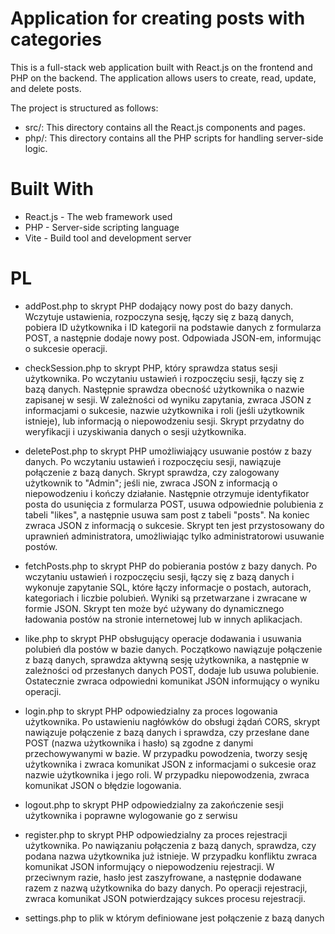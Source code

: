 # Application for creating posts with categories
This is a full-stack web application built with React.js on the frontend and PHP on the backend. The application allows users to create, read, update, and delete posts.

The project is structured as follows:

- src/: This directory contains all the React.js components and pages.
- php/: This directory contains all the PHP scripts for handling server-side logic.

# Built With
- React.js - The web framework used
- PHP - Server-side scripting language
- Vite - Build tool and development server


# PL

- addPost.php to skrypt PHP dodający nowy post do bazy danych. Wczytuje ustawienia, rozpoczyna sesję, łączy się z bazą danych, pobiera ID użytkownika i ID kategorii na podstawie danych z formularza POST, a następnie dodaje nowy post. Odpowiada JSON-em, informując o sukcesie operacji.

- checkSession.php to skrypt PHP, który sprawdza status sesji użytkownika. Po wczytaniu ustawień i rozpoczęciu sesji, łączy się z bazą danych. Następnie sprawdza obecność użytkownika o nazwie zapisanej w sesji. W zależności od wyniku zapytania, zwraca JSON z informacjami o sukcesie, nazwie użytkownika i roli (jeśli użytkownik istnieje), lub informacją o niepowodzeniu sesji. Skrypt przydatny do weryfikacji i uzyskiwania danych o sesji użytkownika.

- deletePost.php to skrypt PHP umożliwiający usuwanie postów z bazy danych. Po wczytaniu ustawień i rozpoczęciu sesji, nawiązuje połączenie z bazą danych. Skrypt sprawdza, czy zalogowany użytkownik to "Admin"; jeśli nie, zwraca JSON z informacją o niepowodzeniu i kończy działanie. Następnie otrzymuje identyfikator posta do usunięcia z formularza POST, usuwa odpowiednie polubienia z tabeli "likes", a następnie usuwa sam post z tabeli "posts". Na koniec zwraca JSON z informacją o sukcesie. Skrypt ten jest przystosowany do uprawnień administratora, umożliwiając tylko administratorowi usuwanie postów.

- fetchPosts.php to skrypt PHP do pobierania postów z bazy danych. Po wczytaniu ustawień i rozpoczęciu sesji, łączy się z bazą danych i wykonuje zapytanie SQL, które łączy informacje o postach, autorach, kategoriach i liczbie polubień. Wyniki są przetwarzane i zwracane w formie JSON. Skrypt ten może być używany do dynamicznego ładowania postów na stronie internetowej lub w innych aplikacjach.

- like.php to skrypt PHP obsługujący operacje dodawania i usuwania polubień dla postów w bazie danych. Początkowo nawiązuje połączenie z bazą danych, sprawdza aktywną sesję użytkownika, a następnie w zależności od przesłanych danych POST, dodaje lub usuwa polubienie. Ostatecznie zwraca odpowiedni komunikat JSON informujący o wyniku operacji.

- login.php to skrypt PHP odpowiedzialny za proces logowania użytkownika. Po ustawieniu nagłówków do obsługi żądań CORS, skrypt nawiązuje połączenie z bazą danych i sprawdza, czy przesłane dane POST (nazwa użytkownika i hasło) są zgodne z danymi przechowywanymi w bazie. W przypadku powodzenia, tworzy sesję użytkownika i zwraca komunikat JSON z informacjami o sukcesie oraz nazwie użytkownika i jego roli. W przypadku niepowodzenia, zwraca komunikat JSON o błędzie logowania.

- logout.php to skrypt PHP odpowiedzialny za zakończenie sesji użytkownika i poprawne wylogowanie go z serwisu

- register.php to skrypt PHP odpowiedzialny za proces rejestracji użytkownika. Po nawiązaniu połączenia z bazą danych, sprawdza, czy podana nazwa użytkownika już istnieje. W przypadku konfliktu zwraca komunikat JSON informujący o niepowodzeniu rejestracji. W przeciwnym razie, hasło jest zaszyfrowane, a następnie dodawane razem z nazwą użytkownika do bazy danych. Po operacji rejestracji, zwraca komunikat JSON potwierdzający sukces procesu rejestracji.

- settings.php to plik w którym definiowane jest połączenie z bazą danych
